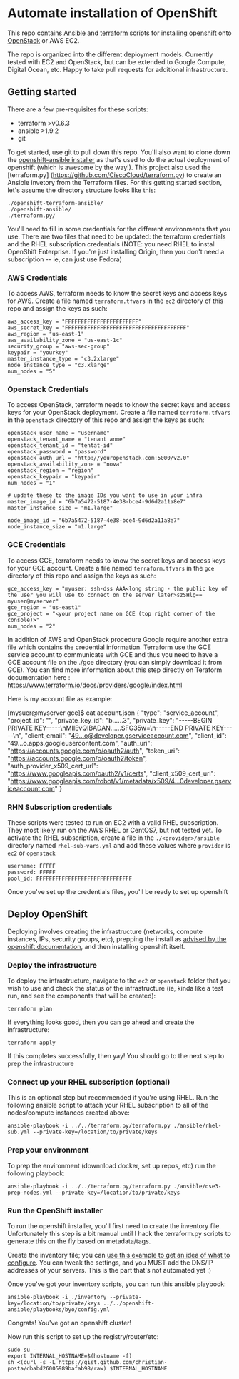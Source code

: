 # Automate installation of OpenShift 
This repo contains [Ansible](http://docs.ansible.com) and [terraform](https://www.terraform.io) scripts for installing [openshift](https://enterprise.openshift.com) onto [OpenStack](http://www.redhat.com/en/insights/openstack) or AWS EC2.


The repo is organized into the different deployment models. Currently tested with EC2 and OpenStack, but can be extended to Google Compute, Digital Ocean, etc. Happy to take pull requests for additional infrastructure.

## Getting started

There are a few pre-requisites for these scripts:

* terraform >v0.6.3 
* ansible >1.9.2
* git


To get started, use git to pull down this repo. You'll also want to clone down the [openshift-ansible installer](https://github.com/openshift/openshift-ansible) as that's used to do the actual deployment of openshift (which is awesome by the way!). This project also used the [terraform.py] (https://github.com/CiscoCloud/terraform.py) to create an Ansible invetory from the Terraform files.
For this getting started section, let's assume the directory structure looks like this:

    ./openshift-terraform-ansible/
    ./openshift-ansible/
    ./terraform.py/
    
You'll need to fill in some credentials for the different environments that you use. There are two files that need to be updated: the terraform credentials and the RHEL subscription credentials (NOTE: you need RHEL to install OpenShift Enterprise. If you're just installing Origin, then you don't need a subscription -- ie, can just use Fedora)

### AWS Credentials
To access AWS, terraform needs to know the secret keys and access keys for AWS. 
Create a file named `terraform.tfvars` in the `ec2` directory of this repo and assign the keys as such:

    aws_access_key = "FFFFFFFFFFFFFFFFFFFFFFF"
    aws_secret_key = "FFFFFFFFFFFFFFFFFFFFFFFFFFFFFFFFFFFFFF"
    aws_region = "us-east-1"
    aws_availability_zone = "us-east-1c"
    security_group = "aws-sec-group"
    keypair = "yourkey"
    master_instance_type = "c3.2xlarge"
    node_instance_type = "c3.xlarge"
    num_nodes = "5"
    
### Openstack Credentials
To access OpenStack, terraform needs to know the secret keys and access keys for your OpenStack deployment. 
Create a file named `terraform.tfvars` in the `openstack` directory of this repo and assign the keys as such:

    openstack_user_name = "username"
    openstack_tenant_name = "tenant anme"
    openstack_tenant_id = "tentat-id"
    openstack_password = "password"
    openstack_auth_url = "http://youropenstack.com:5000/v2.0"
    openstack_availability_zone = "nova"
    openstack_region = "region"
    openstack_keypair = "keypair"
    num_nodes = "1"
    
    # update these to the image IDs you want to use in your infra
    master_image_id = "6b7a5472-5187-4e38-bce4-9d6d2a11a8e7"
    master_instance_size = "m1.large"
    
    node_image_id = "6b7a5472-5187-4e38-bce4-9d6d2a11a8e7"
    node_instance_size = "m1.large"

### GCE Credentials
To access GCE, terraform needs to know the secret keys and access keys for your GCE account. 
Create a file named `terraform.tfvars` in the `gce` directory of this repo and assign the keys as such:

    gce_access_key = "myuser: ssh-dss AAA<long string - the public key of the user you will use to connect on the server later>szSHlg== myuser@myserver"
    gce_region = "us-east1"
    gce_project = "<your project name on GCE (top right corner of the console)>"
    num_nodes = "2"

In addition of AWS and OpenStack procedure Google require another extra file which contains the credential information. Terraform use the GCE service account to communicate with GCE and thus you need to have a GCE account file on the ./gce directory (you can simply download it from GCE). You can find more information about this step directly on Teraform documentation here : https://www.terraform.io/docs/providers/google/index.html

Here is my account file as example:

[mysuer@myserver gce]$ cat account.json
{
  "type": "service_account",
  "project_id": "<your project id>",
  "private_key_id": "b...<short string>...3",
  "private_key": "-----BEGIN PRIVATE KEY-----\nMIIEvQIBADAN...<very very long string>...SFG35w=\n-----END PRIVATE KEY-----\n",
  "client_email": "49...o@developer.gserviceaccount.com",
  "client_id": "49...o.apps.googleusercontent.com",
  "auth_uri": "https://accounts.google.com/o/oauth2/auth",
  "token_uri": "https://accounts.google.com/o/oauth2/token",
  "auth_provider_x509_cert_url": "https://www.googleapis.com/oauth2/v1/certs",
  "client_x509_cert_url": "https://www.googleapis.com/robot/v1/metadata/x509/4...0developer.gserviceaccount.com"
}


### RHN Subscription credentials
These scripts were tested to run on EC2 with a valid RHEL subscription. They most likely run on the AWS RHEL or CentOS7, but not tested yet.
To activate the RHEL subscription, create a file in the `./<provider>/ansible` directory named `rhel-sub-vars.yml` and add these values where `provider` is `ec2` or `openstack`

    username: FFFFF
    password: FFFFF
    pool_id: FFFFFFFFFFFFFFFFFFFFFFFFFFFFFF

Once you've set up the credentials files, you'll be ready to set up openshift

## Deploy OpenShift

Deploying involves creating the infrastructure (networks, compute instances, IPs, security groups, etc), prepping the install as [advised by the openshift documentation](https://docs.openshift.org/latest/install_config/install/prerequisites.html), and then installing openshift itself.

### Deploy the infrastructure
To deploy the infrastructure, navigate to the `ec2` or `openstack` folder that you wish to use and check the status of the infrastructure (ie, kinda like a test run, and see the components that will be created):

    terraform plan
    
If everything looks good, then you can go ahead and create the infrastructure:

    terraform apply
    
If this completes successfully, then yay! You should go to the next step to prep the infrastructure

### Connect up your RHEL subscription (optional)
This is an optional step but recommended if you're using RHEL. Run the following ansible script to attach your RHEL subscription to all of the nodes/compute instances created above:

    ansible-playbook -i ../../terraform.py/terraform.py ./ansible/rhel-sub.yml --private-key=/location/to/private/keys

### Prep your environment
To prep the environment (downnload docker, set up repos, etc) run the following playbook:

    ansible-playbook -i ../../terraform.py/terraform.py ./ansible/ose3-prep-nodes.yml --private-key=/location/to/private/keys
    
### Run the OpenShift installer
To run the openshift installer, you'll first need to create the inventory file. Unfortunately this step is a bit manual until I hack the terraform.py scripts to generate this on the fly based on metadata/tags. 

Create the inventory file; you can [use this example to get an idea of what to configure](./example-inventory). You can tweak the settings, and you MUST add the DNS/IP addresses of your servers. This is the part that's not automated yet :)

Once you've got your inventory scripts, you can run this ansible playbook:

    ansible-playbook -i ./inventory --private-key=/location/to/private/keys ../../openshift-ansible/playbooks/byo/config.yml
    
    
Congrats! You've got an openshift cluster!
     
Now run this script to set up the registry/router/etc:
     
    sudo su -
    export INTERNAL_HOSTNAME=$(hostname -f)
    sh <(curl -s -L https://gist.github.com/christian-posta/dbabd26005989bafab98/raw) $INTERNAL_HOSTNAME 